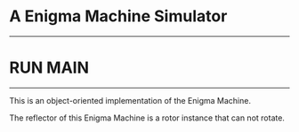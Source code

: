 # A Enigma Machine Simulator

----

# RUN MAIN

----

This is an object-oriented implementation of the Enigma Machine. 

The reflector of this Enigma Machine is a rotor instance that can not rotate.


